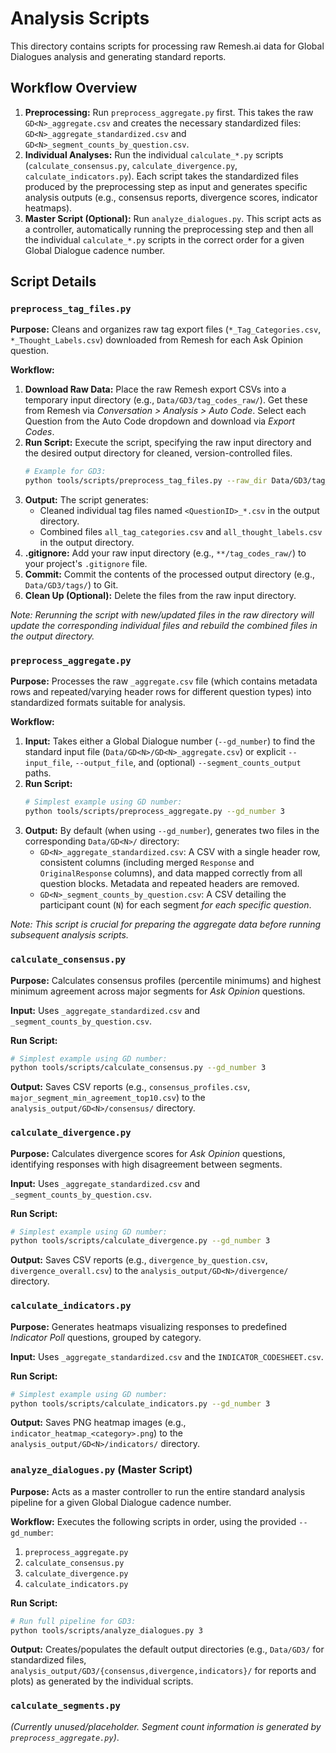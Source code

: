 # Analysis Scripts

This directory contains scripts for processing raw Remesh.ai data for Global Dialogues analysis and generating standard reports.

## Workflow Overview

1.  **Preprocessing:** Run `preprocess_aggregate.py` first. This takes the raw `GD<N>_aggregate.csv` and creates the necessary standardized files: `GD<N>_aggregate_standardized.csv` and `GD<N>_segment_counts_by_question.csv`.
2.  **Individual Analyses:** Run the individual `calculate_*.py` scripts (`calculate_consensus.py`, `calculate_divergence.py`, `calculate_indicators.py`). Each script takes the standardized files produced by the preprocessing step as input and generates specific analysis outputs (e.g., consensus reports, divergence scores, indicator heatmaps).
3.  **Master Script (Optional):** Run `analyze_dialogues.py`. This script acts as a controller, automatically running the preprocessing step and then all the individual `calculate_*.py` scripts in the correct order for a given Global Dialogue cadence number.

## Script Details

### `preprocess_tag_files.py`

**Purpose:** Cleans and organizes raw tag export files (`*_Tag_Categories.csv`, `*_Thought_Labels.csv`) downloaded from Remesh for each Ask Opinion question.

**Workflow:**

1.  **Download Raw Data:** Place the raw Remesh export CSVs into a temporary input directory (e.g., `Data/GD3/tag_codes_raw/`). Get these from Remesh via *Conversation > Analysis > Auto Code*. Select each Question from the Auto Code dropdown and download via *Export Codes*.
2.  **Run Script:** Execute the script, specifying the raw input directory and the desired output directory for cleaned, version-controlled files.
    ```bash
    # Example for GD3:
    python tools/scripts/preprocess_tag_files.py --raw_dir Data/GD3/tag_codes_raw/ --output_dir Data/GD3/tags/
    ```
3.  **Output:** The script generates:
    *   Cleaned individual tag files named `<QuestionID>_*.csv` in the output directory.
    *   Combined files `all_tag_categories.csv` and `all_thought_labels.csv` in the output directory.
4.  **.gitignore:** Add your raw input directory (e.g., `**/tag_codes_raw/`) to your project's `.gitignore` file.
5.  **Commit:** Commit the contents of the processed output directory (e.g., `Data/GD3/tags/`) to Git.
6.  **Clean Up (Optional):** Delete the files from the raw input directory.

*Note: Rerunning the script with new/updated files in the raw directory will update the corresponding individual files and rebuild the combined files in the output directory.*

### `preprocess_aggregate.py`

**Purpose:** Processes the raw `_aggregate.csv` file (which contains metadata rows and repeated/varying header rows for different question types) into standardized formats suitable for analysis.

**Workflow:**

1.  **Input:** Takes either a Global Dialogue number (`--gd_number`) to find the standard input file (`Data/GD<N>/GD<N>_aggregate.csv`) or explicit `--input_file`, `--output_file`, and (optional) `--segment_counts_output` paths.
2.  **Run Script:**
    ```bash
    # Simplest example using GD number:
    python tools/scripts/preprocess_aggregate.py --gd_number 3
    ```
3.  **Output:** By default (when using `--gd_number`), generates two files in the corresponding `Data/GD<N>/` directory:
    *   `GD<N>_aggregate_standardized.csv`: A CSV with a single header row, consistent columns (including merged `Response` and `OriginalResponse` columns), and data mapped correctly from all question blocks. Metadata and repeated headers are removed.
    *   `GD<N>_segment_counts_by_question.csv`: A CSV detailing the participant count (`N`) for each segment *for each specific question*.

*Note: This script is crucial for preparing the aggregate data before running subsequent analysis scripts.*

### `calculate_consensus.py`

**Purpose:** Calculates consensus profiles (percentile minimums) and highest minimum agreement across major segments for *Ask Opinion* questions.

**Input:** Uses `_aggregate_standardized.csv` and `_segment_counts_by_question.csv`.

**Run Script:**
```bash
# Simplest example using GD number:
python tools/scripts/calculate_consensus.py --gd_number 3
```

**Output:** Saves CSV reports (e.g., `consensus_profiles.csv`, `major_segment_min_agreement_top10.csv`) to the `analysis_output/GD<N>/consensus/` directory.

### `calculate_divergence.py`

**Purpose:** Calculates divergence scores for *Ask Opinion* questions, identifying responses with high disagreement between segments.

**Input:** Uses `_aggregate_standardized.csv` and `_segment_counts_by_question.csv`.

**Run Script:**
```bash
# Simplest example using GD number:
python tools/scripts/calculate_divergence.py --gd_number 3
```

**Output:** Saves CSV reports (e.g., `divergence_by_question.csv`, `divergence_overall.csv`) to the `analysis_output/GD<N>/divergence/` directory.

### `calculate_indicators.py`

**Purpose:** Generates heatmaps visualizing responses to predefined *Indicator Poll* questions, grouped by category.

**Input:** Uses `_aggregate_standardized.csv` and the `INDICATOR_CODESHEET.csv`.

**Run Script:**
```bash
# Simplest example using GD number:
python tools/scripts/calculate_indicators.py --gd_number 3
```

**Output:** Saves PNG heatmap images (e.g., `indicator_heatmap_<category>.png`) to the `analysis_output/GD<N>/indicators/` directory.

### `analyze_dialogues.py` (Master Script)

**Purpose:** Acts as a master controller to run the entire standard analysis pipeline for a given Global Dialogue cadence number.

**Workflow:** Executes the following scripts in order, using the provided `--gd_number`:
1.  `preprocess_aggregate.py`
2.  `calculate_consensus.py`
3.  `calculate_divergence.py`
4.  `calculate_indicators.py`

**Run Script:**
```bash
# Run full pipeline for GD3:
python tools/scripts/analyze_dialogues.py 3
```

**Output:** Creates/populates the default output directories (e.g., `Data/GD3/` for standardized files, `analysis_output/GD3/{consensus,divergence,indicators}/` for reports and plots) as generated by the individual scripts.

### `calculate_segments.py`

*(Currently unused/placeholder. Segment count information is generated by `preprocess_aggregate.py`)*. 